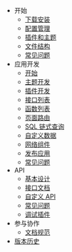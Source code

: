 - 开始
  - [下载安装](books/start-05-install)
  - [配置管理](books/start-10-option)
  - [插件和主题](books/start-15-apps)
  - [文件结构](books/start-20-structures)
  - [常见问题](books/start-25-faq)
- 应用开发
  - [开始](books/dev-05-start)
  - [主题开发](books/dev-10-theme)
  - [插件开发](books/dev-15-plugin)
  - [接口列表](books/dev-20-interfaces)
  - [函数列表](books/dev-25-functions)
  - [页面路由](books/dev-30-route)
  - [SQL 链式查询](books/dev-35-chainquery)
  - [自定义数据](books/dev-40-custom-object)
  - [网络组件](books/dev-45-network)
  - [发布应用](books/dev-50-publish)
  - [常见问题](books/dev-55-faq)
- API
  - [基本设计](books/api-05-design)
  - [接口文档](books/api-10-mods)
  <!-- - [通用模板](books/api-15-common-template) -->
  - [自定义 API](books/api-15-custom)
  - [常见问题](books/api-20-faq)
  - [调试插件](books/api-30-plugin)
- 参与协作
  - [文档规范](books/guide-docs)
- [版本历史](books/feat-history)
